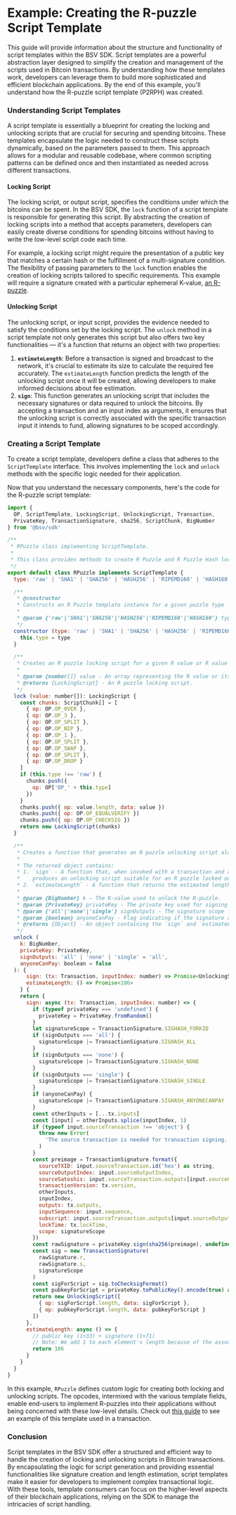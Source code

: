 # Example: Creating the R-puzzle Script Template

This guide will provide information about the structure and functionality of script templates within the BSV SDK. Script templates are a powerful abstraction layer designed to simplify the creation and management of the scripts used in Bitcoin transactions. By understanding how these templates work, developers can leverage them to build more sophisticated and efficient blockchain applications. By the end of this example, you'll understand how the R-puzzle script template (P2RPH) was created.

### Understanding Script Templates

A script template is essentially a blueprint for creating the locking and unlocking scripts that are crucial for securing and spending bitcoins. These templates encapsulate the logic needed to construct these scripts dynamically, based on the parameters passed to them. This approach allows for a modular and reusable codebase, where common scripting patterns can be defined once and then instantiated as needed across different transactions.

#### Locking Script

The locking script, or output script, specifies the conditions under which the bitcoins can be spent. In the BSV SDK, the `lock` function of a script template is responsible for generating this script. By abstracting the creation of locking scripts into a method that accepts parameters, developers can easily create diverse conditions for spending bitcoins without having to write the low-level script code each time.

For example, a locking script might require the presentation of a public key that matches a certain hash or the fulfillment of a multi-signature condition. The flexibility of passing parameters to the `lock` function enables the creation of locking scripts tailored to specific requirements. This example will require a signature created with a particular ephemeral K-value, [an R-puzzle](https://wiki.bitcoinsv.io/index.php/R-Puzzles).

#### Unlocking Script

The unlocking script, or input script, provides the evidence needed to satisfy the conditions set by the locking script. The `unlock` method in a script template not only generates this script but also offers two key functionalities — it's a function that returns an object with two properties:

1. **`estimateLength`**: Before a transaction is signed and broadcast to the network, it's crucial to estimate its size to calculate the required fee accurately. The `estimateLength` function predicts the length of the unlocking script once it will be created, allowing developers to make informed decisions about fee estimation.
2. **`sign`**: This function generates an unlocking script that includes the necessary signatures or data required to unlock the bitcoins. By accepting a transaction and an input index as arguments, it ensures that the unlocking script is correctly associated with the specific transaction input it intends to fund, allowing signatures to be scoped accordingly.

### Creating a Script Template

To create a script template, developers define a class that adheres to the `ScriptTemplate` interface. This involves implementing the `lock` and `unlock` methods with the specific logic needed for their application.

Now that you understand the necessary components, here's the code for the R-puzzle script template:

```javascript
import {
  OP, ScriptTemplate, LockingScript, UnlockingScript, Transaction,
  PrivateKey, TransactionSignature, sha256, ScriptChunk, BigNumber
} from '@bsv/sdk'

/**
 * RPuzzle class implementing ScriptTemplate.
 *
 * This class provides methods to create R Puzzle and R Puzzle Hash locking and unlocking scripts, including the unlocking of UTXOs with the correct K value.
 */
export default class RPuzzle implements ScriptTemplate {
  type: 'raw' | 'SHA1' | 'SHA256' | 'HASH256' | 'RIPEMD160' | 'HASH160' = 'raw'

  /**
   * @constructor
   * Constructs an R Puzzle template instance for a given puzzle type
   *
   * @param {'raw'|'SHA1'|'SHA256'|'HASH256'|'RIPEMD160'|'HASH160'} type Denotes the type of puzzle to create
   */
  constructor (type: 'raw' | 'SHA1' | 'SHA256' | 'HASH256' | 'RIPEMD160' | 'HASH160' = 'raw') {
    this.type = type
  }

  /**
   * Creates an R puzzle locking script for a given R value or R value hash.
   *
   * @param {number[]} value - An array representing the R value or its hash.
   * @returns {LockingScript} - An R puzzle locking script.
   */
  lock (value: number[]): LockingScript {
    const chunks: ScriptChunk[] = [
      { op: OP.OP_OVER },
      { op: OP.OP_3 },
      { op: OP.OP_SPLIT },
      { op: OP.OP_NIP },
      { op: OP.OP_1 },
      { op: OP.OP_SPLIT },
      { op: OP.OP_SWAP },
      { op: OP.OP_SPLIT },
      { op: OP.OP_DROP }
    ]
    if (this.type !== 'raw') {
      chunks.push({
        op: OP['OP_' + this.type]
      })
    }
    chunks.push({ op: value.length, data: value })
    chunks.push({ op: OP.OP_EQUALVERIFY })
    chunks.push({ op: OP.OP_CHECKSIG })
    return new LockingScript(chunks)
  }

  /**
   * Creates a function that generates an R puzzle unlocking script along with its signature and length estimation.
   *
   * The returned object contains:
   * 1. `sign` - A function that, when invoked with a transaction and an input index,
   *    produces an unlocking script suitable for an R puzzle locked output.
   * 2. `estimateLength` - A function that returns the estimated length of the unlocking script in bytes.
   *
   * @param {BigNumber} k — The K-value used to unlock the R-puzzle.
   * @param {PrivateKey} privateKey - The private key used for signing the transaction. If not provided, a random key will be generated.
   * @param {'all'|'none'|'single'} signOutputs - The signature scope for outputs.
   * @param {boolean} anyoneCanPay - Flag indicating if the signature allows for other inputs to be added later.
   * @returns {Object} - An object containing the `sign` and `estimateLength` functions.
   */
  unlock (
    k: BigNumber,
    privateKey: PrivateKey,
    signOutputs: 'all' | 'none' | 'single' = 'all',
    anyoneCanPay: boolean = false
  ): {
      sign: (tx: Transaction, inputIndex: number) => Promise<UnlockingScript>
      estimateLength: () => Promise<106>
    } {
    return {
      sign: async (tx: Transaction, inputIndex: number) => {
        if (typeof privateKey === 'undefined') {
          privateKey = PrivateKey.fromRandom()
        }
        let signatureScope = TransactionSignature.SIGHASH_FORKID
        if (signOutputs === 'all') {
          signatureScope |= TransactionSignature.SIGHASH_ALL
        }
        if (signOutputs === 'none') {
          signatureScope |= TransactionSignature.SIGHASH_NONE
        }
        if (signOutputs === 'single') {
          signatureScope |= TransactionSignature.SIGHASH_SINGLE
        }
        if (anyoneCanPay) {
          signatureScope |= TransactionSignature.SIGHASH_ANYONECANPAY
        }
        const otherInputs = [...tx.inputs]
        const [input] = otherInputs.splice(inputIndex, 1)
        if (typeof input.sourceTransaction !== 'object') {
          throw new Error(
            'The source transaction is needed for transaction signing.'
          )
        }
        const preimage = TransactionSignature.format({
          sourceTXID: input.sourceTransaction.id('hex') as string,
          sourceOutputIndex: input.sourceOutputIndex,
          sourceSatoshis: input.sourceTransaction.outputs[input.sourceOutputIndex].satoshis,
          transactionVersion: tx.version,
          otherInputs,
          inputIndex,
          outputs: tx.outputs,
          inputSequence: input.sequence,
          subscript: input.sourceTransaction.outputs[input.sourceOutputIndex].lockingScript,
          lockTime: tx.lockTime,
          scope: signatureScope
        })
        const rawSignature = privateKey.sign(sha256(preimage), undefined, true, k)
        const sig = new TransactionSignature(
          rawSignature.r,
          rawSignature.s,
          signatureScope
        )
        const sigForScript = sig.toChecksigFormat()
        const pubkeyForScript = privateKey.toPublicKey().encode(true) as number[]
        return new UnlockingScript([
          { op: sigForScript.length, data: sigForScript },
          { op: pubkeyForScript.length, data: pubkeyForScript }
        ])
      },
      estimateLength: async () => {
        // public key (1+33) + signature (1+71)
        // Note: We add 1 to each element's length because of the associated OP_PUSH
        return 106
      }
    }
  }
}
```

In this example, `RPuzzle` defines custom logic for creating both locking and unlocking scripts. The opcodes, intermixed with the various template fields, enable end-users to implement R-puzzles into their applications without being concerned with these low-level details. Check out [this guide](example\_complex\_tx.md) to see an example of this template used in a transaction.

### Conclusion

Script templates in the BSV SDK offer a structured and efficient way to handle the creation of locking and unlocking scripts in Bitcoin transactions. By encapsulating the logic for script generation and providing essential functionalities like signature creation and length estimation, script templates make it easier for developers to implement complex transactional logic. With these tools, template consumers can focus on the higher-level aspects of their blockchain applications, relying on the SDK to manage the intricacies of script handling.
